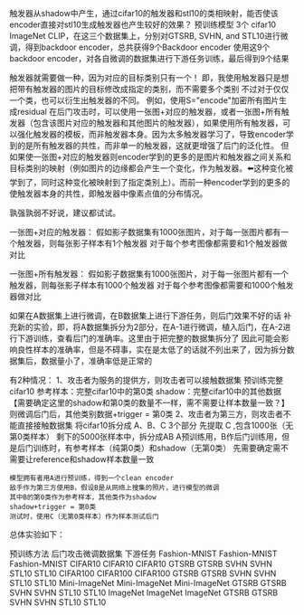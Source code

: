 触发器从shadow中产生，通过cifar10的触发器和stl10的类相映射，能否使该encoder直接对stl10生成触发器也产生较好的效果？
预训练模型 3个 cifar10 ImageNet CLIP，在这三个数据集上，分别对GTSRB, SVHN, and STL10进行微调，得到backdoor encoder，总共获得9个Backdoor encoder
使用这9个backdoor encoder，对各自微调的数据集进行下游任务训练，最后得到9个结果

触发器就需要做一种，因为对应的目标类别只有一个！
即，我使用触发器只是想把带有触发器的图片的目标修改成指定的类别，而不需要多个类别
不过对于仅仅一个类，也可以衍生出触发器的不同。
例如，使用S="encode"加密所有图片生成residual
在后门攻击时，可以使用一张图+对应的触发器，或者一张图+所有触发器（包含该图片对应的触发器和其他图片的触发器），如果使用所有触发器，可以强化触发器的模板，而非触发器本身。因为太多触发器学习了，导致encoder学到的是所有触发器的共性，而非单一的触发器，这就更增强了后门的泛化性。
但如果使一张图+对应的触发器则encoder学到的更多的是图片和触发器之间关系和目标类别的映射（例如图片的边缘都会产生一个变化，作为触发器。⬅️这种变化被学到了，同时这种变化被映射到了指定类别上）。而前一种encoder学到的更多的使触发器本身的共性，即触发器中像素点值的分布情况。

孰强孰弱不好说，建议都试试。

一张图+对应的触发器：
假如影子数据集有1000张图片，对于每一张图片都有一个触发器，则每张影子样本有1个触发器
对于每个参考图像都需要和1个触发器做对比

一张图+所有触发器：
假如影子数据集有1000张图片，对于每一张图片都有一个触发器，则每张影子样本有1000个触发器
对于每个参考图像都需要和1000个触发器做对比


如果在A数据集上进行微调，在B数据集上进行下游任务，则后门效果不好的话
补充新的实验，即，将A数据集拆分为2部分，在A-1进行微调，植入后门，在A-2进行下游训练，查看后门的准确率。这里由于把完整的数据集拆分了
因此可能会影响良性样本的准确率，但是不碍事，实在是太低了的话就不列出来了，因为拆分数据集后，数据量小了，准确率低是正常的

有2种情况：
1、攻击者为服务的提供方，则攻击者可以接触数据集
    预训练完整cifar10 参考样本：完整cifar10中的第0类 shadow：完整cifar10中的其他数据【需要确定这里的shadow和第0类的数量不一样，需不需要让样本数量一致？】
    则微调后门后，其他类别数据+trigger = 第0类
2、攻击者为第三方，则攻击者不能直接接触数据集
    将cifar10拆分成 A、B、C 3个部分
    先提取 C ,包含1000张（无第0类样本）
    剩下的5000张样本中，拆分成AB
    A预训练用，B作后门训练用，但是后门训练时，有参考样本（纯第0类）和shadow（无第0类）
    先需要确定需不需要让reference和shadow样本数量一致

    模型拥有者用A进行预训练，得到一个clean encoder
    敌手作为第三方使用B，假设B是从网络上搜集的照片，进行模型的微调
    其中B的第0类作为参考样本，其他类作为shadow
    shadow+trigger = 第0类
    测试时，使用C（无第0类样本）作为样本测试后门
    
总体实验如下：

预训练方法           后门攻击微调数据集     下游任务
Fashion-MNIST       Fashion-MNIST         Fashion-MNIST
CIFAR10             CIFAR10               CIFAR10
                    GTSRB                 GTSRB
                    SVHN	              SVHN
                    STL10                 STL10
CIFAR100            CIFAR100              CIFAR100
                    GTSRB                 GTSRB
                    SVHN	              SVHN
                    STL10                 STL10
Mini-ImageNet       Mini-ImageNet         Mini-ImageNet
                    GTSRB                 GTSRB
                    SVHN	              SVHN
                    STL10                 STL10
ImageNet            ImageNet              ImageNet
                    GTSRB                 GTSRB
                    SVHN	              SVHN
                    STL10                 STL10

